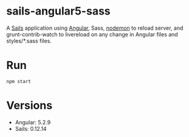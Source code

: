 # sails-angular5-sass

A [Sails](http://sailsjs.org) application using [Angular](https://angular.io), Sass, [nodemon](https://nodemon.io) to reload server, and grunt-contrib-watch to livereload on any change in Angular files and styles/*.sass files.

# Run
`npm start`

# Versions
- Angular: 5.2.9
- Sails: 0.12.14
